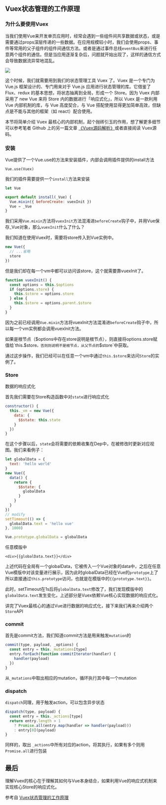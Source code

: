 ## Vuex状态管理的工作原理

### 为什么要使用Vuex

当我们使用Vue来开发单页应用时，经常会遇到一些组件间共享数据或状态，或是需要通过props深层传递的一些数据。在应用规模较小时，我们会使用props、事件等常用的父子组件的组件间通信方法。或者是通过事件总线`eventBus`来进行任意两个组件的通信。但是当应用逐渐复杂后，问题就开始出现了，这样的通信方式会导致数据流异常地混乱。

<img src="https://user-gold-cdn.xitu.io/2018/2/9/1617a011064cc43e?imageView2/0/w/1280/h/960/format/webp/ignore-error/1">

这个时候，我们就需要用到我们的状态管理工具 Vuex 了。Vuex 是一个专门为 Vue.js 框架设计的、专门用来对于 Vue.js 应用进行状态管理的库。它借鉴了 Flux、redux 的基本思想，将状态抽离到全局，形成一个 Store。因为 Vuex 内部采用了 new Vue 来将 Store 内的数据进行「响应式化」，所以 Vuex 是一款利用 Vue 内部机制的库，与 Vue 高度契合，与 Vue 搭配使用显得更加简单高效，但缺点是不能与其他的框架（如 react）配合使用。

本节将简单介绍 Vuex 最核心的内部机制，起个抛砖引玉的作用，想了解更多细节可以参考笔者 Github 上的另一篇文章 [《Vuex源码解析》](https://github.com/answershuto/learnVue/blob/master/docs/Vuex%E6%BA%90%E7%A0%81%E8%A7%A3%E6%9E%90.MarkDown)或者直接阅读 Vuex源码。

### 安装

Vue提供了一个Vue.use的方法来安装插件，内部会调用插件提供的install方法

    Vue.use(Vuex)

我们的插件需要提供一个`install`方法来安装

```js
let Vue

export default install(_Vue) {
  Vue.mixin({ beforeCreate: vuexInit })
  Vue = _Vue
}
```

我们采用`Vue.mixin`方法将`vuexInit`方法混淆进`beforeCreate`钩子中，并用Vue保存_Vue对象，那么`vuexInit`什么了什么？

我们知道在使用Vuex时，需要将store传入到Vue实例中。

```js
new Vue({
  // ...省略
  store
})
```

但是我们却在每一个vm中都可以访问该store，这个就需要靠vuexInit了。

```js
function vuexInit() {
  const options = this.$options
  if (options.store) {
    this.$store = options.store
  } else {
    this.$store = options.parent.$store
  }
}
```
因为之前已经调用`Vue.mixin`方法将vuexInit方法混淆进`beforeCreate`钩子中，所以每一个vm实例都会调用vuexInit方法。

如果是根节点（$options中存在store说明是根节点），则直接将options.store赋值给`this.$store`。否则则说明不是根节点，从父节点的`$store`中获取。

通过这步操作，我们已经可以在任意一个vm中通过`this.$store`来访问`Store`的实例了。

### Store

数据的响应式化

首先我们需要在Store构造函数中对`state`进行响应式化

```js
constructor() {
  this._vm = new Vue({
    data: {
      $$state: this.state
    }
  })
}
```

在这个步骤以后，`state`会将需要的依赖收集在Dep中，在被修改时更新对应视图。我们来看例子：

```js
let globalData = {
  text: 'hello world'
}
new Vue({
  data() {
    return {
      $$state: {
        globalData
      }
    }
  }
})
// modify
setTimeout(() => {
  globalData.text = 'hello vue'
}, 1000)

Vue.prototype.globalData = globalData
```

任意模版中

    <div>{{globalData.text}}</div>

上述代码在全局有一个globalData，它被传入一个Vue对象的data中，之后在任意Vue模版中对该变量进行展示，因为此时globalData已经在Vue的`prototype`上了所以直接通过`this.prototype`访问，也就是在模版中的`{{prototype.text}}`。

此时，setTimeout在1s后将`globalData.text`修改了，我们发现模版中的`globalData.text`发生变化，上述部分是Vuex依赖Vue核心实现数据的响应式化。

讲完了Vuex最核心的通过Vue进行数据的响应式化，接下来我们再来介绍两个`Store`API

### commit

首先是commit方法，我们知道commit方法是用来触发`mutation`的

```js
commit(type, payload, _options) {
  const entry = this._mutations[type]
  entry.forEach(function commitIterator(handler) {
    handler(payload)
  })
}
```

从`_mutations`中取出相应的mutation，循环执行其中每一个mutation

### dispatch

`dispatch`同理，用于触发action，可以包含异步状态

```js
dispatch(type, payload) {
  const entry = this._actions[type]
  return entry.length > 1
    ? Promise.all(entry.map(handler => handler(payload)))
    : entry[0](payload)
}
```

同样的，取出 `_actions`中所有对应的action，将其执行，如果有多个则用 `Promise.all`进行包装

## 最后

理解Vuex的核心在于理解其如何与Vue本身结合，如果利用Vue的响应式机制来实现核心Store的响应式化。

参考自 [Vuex状态管理的工作原理](https://github.com/answershuto/VueDemo/blob/master/%E3%80%8AVuex%E7%8A%B6%E6%80%81%E7%AE%A1%E7%90%86%E7%9A%84%E5%B7%A5%E4%BD%9C%E5%8E%9F%E7%90%86%E3%80%8B.js)